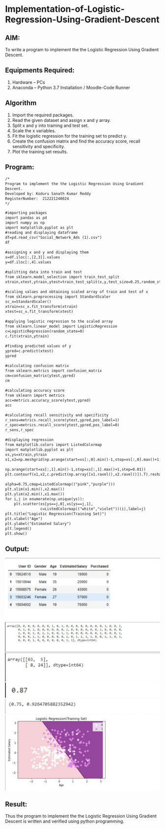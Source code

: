 # Implementation-of-Logistic-Regression-Using-Gradient-Descent

## AIM:
To write a program to implement the the Logistic Regression Using Gradient Descent.

## Equipments Required:
1. Hardware – PCs
2. Anaconda – Python 3.7 Installation / Moodle-Code Runner

## Algorithm
1. Import the required packages.
2. Read the given dataset and assign x and y array.
3. Split x and y into training and test set.
4. Scale the x variables.
5. Fit the logistic regression for the training set to predict y.
6. Create the confusion matrix and find the accuracy score, recall sensitivity and specificity.
7. Plot the training set results.

## Program:
```
/*
Program to implement the the Logistic Regression Using Gradient Descent.
Developed by: Koduru Sanath Kumar Reddy
RegisterNumber:  212221240024
*/
```
~~~
#importing packages
import pandas as pd
import numpy as np
import matplotlib.pyplot as plt
#reading and displaying dataframe
df=pd.read_csv("Social_Network_Ads (1).csv")
df

#assigning x and y and displaying them
x=df.iloc[:,[2,3]].values
y=df.iloc[:,4].values 

#splitting data into train and test
from sklearn.model_selection import train_test_split
xtrain,xtest,ytrain,ytest=train_test_split(x,y,test_size=0.25,random_state=0)

#scaling values and obtaining scaled array of train and test of x
from sklearn.preprocessing import StandardScaler
sc_x=StandardScaler()
xtrain=sc_x.fit_transform(xtrain)
xtest=sc_x.fit_transform(xtest)

#applying logistic regression to the scaled array
from sklearn.linear_model import LogisticRegression
c=LogisticRegression(random_state=0)
c.fit(xtrain,ytrain)

#finding predicted values of y
ypred=c.predict(xtest)
ypred

#calculating confusion matrix
from sklearn.metrics import confusion_matrix
cm=confusion_matrix(ytest,ypred)
cm

#calculating accuracy score
from sklearn import metrics
acc=metrics.accuracy_score(ytest,ypred)
acc

#calculating recall sensitivity and specificity
r_sens=metrics.recall_score(ytest,ypred,pos_label=1)
r_spec=metrics.recall_score(ytest,ypred,pos_label=0)
r_sens,r_spec

#displaying regression 
from matplotlib.colors import ListedColormap
import matplotlib.pyplot as plt
xs,ys=xtrain,ytrain
x1,x2=np.meshgrid(np.arange(start=xs[:,0].min()-1,stop=xs[:,0].max()+1,step=0.01),
               np.arange(start=xs[:,1].min()-1,stop=xs[:,1].max()+1,step=0.01))
plt.contourf(x1,x2,c.predict(np.array([x1.ravel(),x2.ravel()]).T).reshape(x1.shape),
                            alpha=0.75,cmap=ListedColormap(("pink","purple")))
plt.xlim(x1.min(),x2.max())
plt.ylim(x2.min(),x1.max())
for i,j in enumerate(np.unique(ys)):
    plt.scatter(xs[ys==j,0],xs[ys==j,1],
                c=ListedColormap(("white","violet"))(i),label=j)
plt.title("Logistic Regression(Training Set)")
plt.xlabel("Age")
plt.ylabel("Estimated Salary")
plt.legend()
plt.show()
~~~

## Output:
![](1.png)
![](2.png)
![](3.png)
![](4.png)
![](5.png)
![](6.png)


## Result:
Thus the program to implement the the Logistic Regression Using Gradient Descent is written and verified using python programming.

